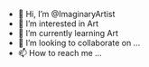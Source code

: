 - 👋 Hi, I’m @ImaginaryArtist
- 👀 I’m interested in Art
- 🌱 I’m currently learning Art
- 💞️ I’m looking to collaborate on ...
- 📫 How to reach me ...

<!---
ImaginaryArtist/ImaginaryArtist is a ✨ special ✨ repository because its `README.md` (this file) appears on your GitHub profile.
You can click the Preview link to take a look at your changes.
--->
